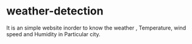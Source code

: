 # weather-detection
It is an simple website inorder to know the weather , Temperature, wind speed and Humidity in Particular city.
